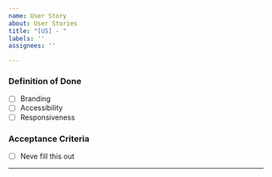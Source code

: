 ```yaml
---
name: User Story
about: User Stories
title: "[US] - "
labels: ''
assignees: ''

---
```


### Definition of Done
- [ ] Branding
- [ ] Accessibility
- [ ] Responsiveness

### Acceptance Criteria
- [ ] Neve fill this out


---
